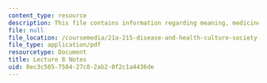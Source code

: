 ```yaml
---
content_type: resource
description: This file contains information regarding meaning, medicine, and iIllness.
file: null
file_location: /coursemedia/21a-215-disease-and-health-culture-society-and-ethics-spring-2012/8ec3c505758427c02ab20f2c1a4436de_MIT21A_215S12_lecture_08.pdf
file_type: application/pdf
resourcetype: Document
title: Lecture 8 Notes
uid: 8ec3c505-7584-27c0-2ab2-0f2c1a4436de
---
```

